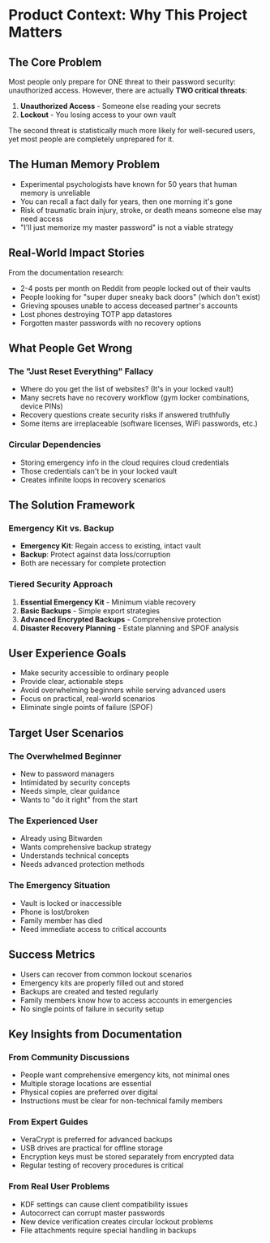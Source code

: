 # Product Context: Why This Project Matters

## The Core Problem

Most people only prepare for ONE threat to their password security: unauthorized access. However, there are actually **TWO critical threats**:

1. **Unauthorized Access** - Someone else reading your secrets
2. **Lockout** - You losing access to your own vault

The second threat is statistically much more likely for well-secured users, yet most people are completely unprepared for it.

## The Human Memory Problem

- Experimental psychologists have known for 50 years that human memory is unreliable
- You can recall a fact daily for years, then one morning it's gone
- Risk of traumatic brain injury, stroke, or death means someone else may need access
- "I'll just memorize my master password" is not a viable strategy

## Real-World Impact Stories

From the documentation research:

- 2-4 posts per month on Reddit from people locked out of their vaults
- People looking for "super duper sneaky back doors" (which don't exist)
- Grieving spouses unable to access deceased partner's accounts
- Lost phones destroying TOTP app datastores
- Forgotten master passwords with no recovery options

## What People Get Wrong

### The "Just Reset Everything" Fallacy

- Where do you get the list of websites? (It's in your locked vault)
- Many secrets have no recovery workflow (gym locker combinations, device PINs)
- Recovery questions create security risks if answered truthfully
- Some items are irreplaceable (software licenses, WiFi passwords, etc.)

### Circular Dependencies

- Storing emergency info in the cloud requires cloud credentials
- Those credentials can't be in your locked vault
- Creates infinite loops in recovery scenarios

## The Solution Framework

### Emergency Kit vs. Backup

- **Emergency Kit**: Regain access to existing, intact vault
- **Backup**: Protect against data loss/corruption
- Both are necessary for complete protection

### Tiered Security Approach

1. **Essential Emergency Kit** - Minimum viable recovery
2. **Basic Backups** - Simple export strategies  
3. **Advanced Encrypted Backups** - Comprehensive protection
4. **Disaster Recovery Planning** - Estate planning and SPOF analysis

## User Experience Goals

- Make security accessible to ordinary people
- Provide clear, actionable steps
- Avoid overwhelming beginners while serving advanced users
- Focus on practical, real-world scenarios
- Eliminate single points of failure (SPOF)

## Target User Scenarios

### The Overwhelmed Beginner

- New to password managers
- Intimidated by security concepts
- Needs simple, clear guidance
- Wants to "do it right" from the start

### The Experienced User

- Already using Bitwarden
- Wants comprehensive backup strategy
- Understands technical concepts
- Needs advanced protection methods

### The Emergency Situation

- Vault is locked or inaccessible
- Phone is lost/broken
- Family member has died
- Need immediate access to critical accounts

## Success Metrics

- Users can recover from common lockout scenarios
- Emergency kits are properly filled out and stored
- Backups are created and tested regularly
- Family members know how to access accounts in emergencies
- No single points of failure in security setup

## Key Insights from Documentation

### From Community Discussions

- People want comprehensive emergency kits, not minimal ones
- Multiple storage locations are essential
- Physical copies are preferred over digital
- Instructions must be clear for non-technical family members

### From Expert Guides

- VeraCrypt is preferred for advanced backups
- USB drives are practical for offline storage
- Encryption keys must be stored separately from encrypted data
- Regular testing of recovery procedures is critical

### From Real User Problems

- KDF settings can cause client compatibility issues
- Autocorrect can corrupt master passwords
- New device verification creates circular lockout problems
- File attachments require special handling in backups
